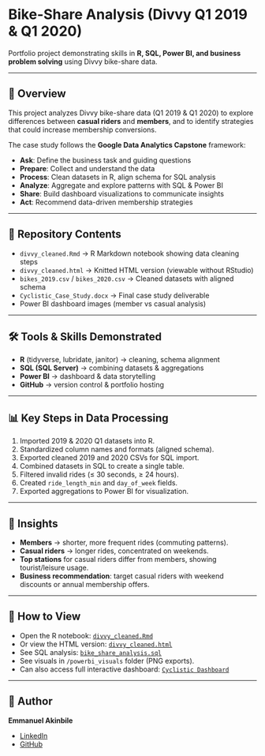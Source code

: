 # Bike-Share Analysis (Divvy Q1 2019 & Q1 2020)

Portfolio project demonstrating skills in **R, SQL, Power BI, and business problem solving** using Divvy bike-share data.

---

## 📌 Overview
This project analyzes Divvy bike-share data (Q1 2019 & Q1 2020) to explore differences between **casual riders** and **members**, and to identify strategies that could increase membership conversions.  

The case study follows the **Google Data Analytics Capstone** framework:
- **Ask**: Define the business task and guiding questions  
- **Prepare**: Collect and understand the data  
- **Process**: Clean datasets in R, align schema for SQL analysis  
- **Analyze**: Aggregate and explore patterns with SQL & Power BI  
- **Share**: Build dashboard visualizations to communicate insights  
- **Act**: Recommend data-driven membership strategies  

---

## 📂 Repository Contents
- `divvy_cleaned.Rmd` → R Markdown notebook showing data cleaning steps  
- `divvy_cleaned.html` → Knitted HTML version (viewable without RStudio)  
- `bikes_2019.csv` / `bikes_2020.csv` → Cleaned datasets with aligned schema  
- `Cyclistic_Case_Study.docx` → Final case study deliverable  
- Power BI dashboard images (member vs casual analysis)  

---

## 🛠️ Tools & Skills Demonstrated
- **R** (tidyverse, lubridate, janitor) → cleaning, schema alignment  
- **SQL (SQL Server)** → combining datasets & aggregations  
- **Power BI** → dashboard & data storytelling  
- **GitHub** → version control & portfolio hosting  

---

## 📊 Key Steps in Data Processing
1. Imported 2019 & 2020 Q1 datasets into R.  
2. Standardized column names and formats (aligned schema).  
3. Exported cleaned 2019 and 2020 CSVs for SQL import.  
4. Combined datasets in SQL to create a single table.  
5. Filtered invalid rides (≤ 30 seconds, ≥ 24 hours).  
6. Created `ride_length_min` and `day_of_week` fields.  
7. Exported aggregations to Power BI for visualization.  

---

## 🔑 Insights
- **Members** → shorter, more frequent rides (commuting patterns).  
- **Casual riders** → longer rides, concentrated on weekends.  
- **Top stations** for casual riders differ from members, showing tourist/leisure usage.  
- **Business recommendation**: target casual riders with weekend discounts or annual membership offers.  

---

## 📖 How to View
- Open the R notebook: [`divvy_cleaned.Rmd`](./divvy_cleaned.Rmd)  
- Or view the HTML version: [`divvy_cleaned.html`](./divvy_cleaned.nb.html)
- See SQL analysis: [`bike_share_analysis.sql`](bike_share_analysis.sql)
- See visuals in `/powerbi_visuals` folder (PNG exports).
- Can also access full interactive dashboard: [`Cyclistic Dashboard`](https://drive.google.com/file/d/1eLuV5Y4MSi7VCiXl32RAEVPVy1Xcr0Lx/view?usp=sharing)

---

## 👤 Author
**Emmanuel Akinbile**  
- [LinkedIn](https://www.linkedin.com/in/emmanuel-akinbile/)  
- [GitHub](https://github.com/EmmanuelAkinbile)  
